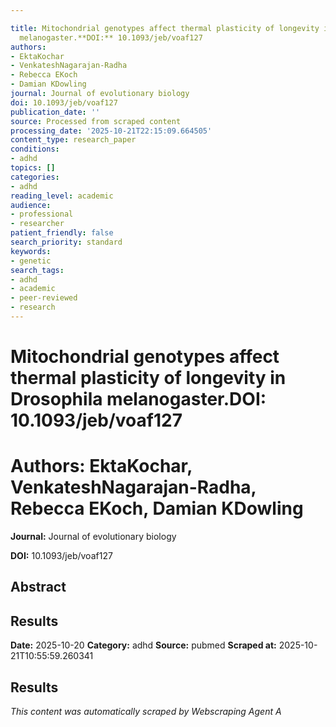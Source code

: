 ```yaml
---

title: Mitochondrial genotypes affect thermal plasticity of longevity in Drosophila
  melanogaster.**DOI:** 10.1093/jeb/voaf127
authors:
- EktaKochar
- VenkateshNagarajan-Radha
- Rebecca EKoch
- Damian KDowling
journal: Journal of evolutionary biology
doi: 10.1093/jeb/voaf127
publication_date: ''
source: Processed from scraped content
processing_date: '2025-10-21T22:15:09.664505'
content_type: research_paper
conditions:
- adhd
topics: []
categories:
- adhd
reading_level: academic
audience:
- professional
- researcher
patient_friendly: false
search_priority: standard
keywords:
- genetic
search_tags:
- adhd
- academic
- peer-reviewed
- research
---
```




# Mitochondrial genotypes affect thermal plasticity of longevity in Drosophila melanogaster.**DOI:** 10.1093/jeb/voaf127

# **Authors:** EktaKochar, VenkateshNagarajan-Radha, Rebecca EKoch, Damian KDowling

**Journal:** Journal of evolutionary biology

**DOI:** 10.1093/jeb/voaf127

## Abstract

## Results

**Date:** 2025-10-20
**Category:** adhd
**Source:** pubmed
**Scraped at:** 2025-10-21T10:55:59.260341
## Results
*This content was automatically scraped by Webscraping Agent A*